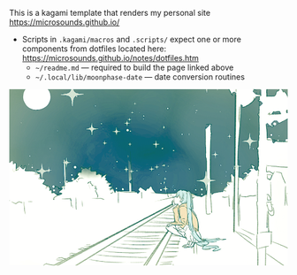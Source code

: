 This is a kagami template that renders my personal site <https://microsounds.github.io/>
* Scripts in `.kagami/macros` and `.scripts/` expect one or more components from dotfiles located here: <https://microsounds.github.io/notes/dotfiles.htm>
	* `~/readme.md` — required to build the page linked above
	* `~/.local/lib/moonphase-date` — date conversion routines

![pic](static/starry.png)
